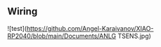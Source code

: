 ## Wiring

![test](https://github.com/Angel-Karaivanov/XIAO-RP2040/blob/main/Documents/ANLG TSENS.jpg)